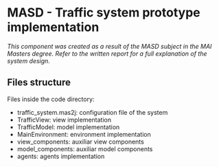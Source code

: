 # MASD - Traffic system prototype implementation

_This component was created as a result of the MASD subject in the MAI Masters degree._
_Refer to the written report for a full explanation of the system design._

## Files structure

Files inside the code directory:
- traffic_system.mas2j: configuration file of the system
- TrafficView: view implementation
- TrafficModel: model implementation
- MainEnvironment: environment implementation
- view_components: auxiliar view components
- model_components: auxiliar model components
- agents: agents implementation

